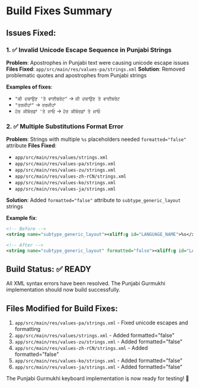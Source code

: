 # Build Fixes Summary

## Issues Fixed:

### 1. ✅ Invalid Unicode Escape Sequence in Punjabi Strings
**Problem**: Apostrophes in Punjabi text were causing unicode escape issues
**Files Fixed**: `app/src/main/res/values-pa/strings.xml`
**Solution**: Removed problematic quotes and apostrophes from Punjabi strings

**Examples of fixes**:
- `"ਕੀ ਦਬਾਉਣ 'ਤੇ ਵਾਈਬਰੇਟ"` → `ਕੀ ਦਬਾਉਣ ਤੇ ਵਾਈਬਰੇਟ`
- `"ਤਰਜੀਹਾਂ"` → `ਤਰਜੀਹਾਂ`
- `ਹੋਰ ਕੀਬੋਰਡਾਂ 'ਤੇ ਜਾਓ` → `ਹੋਰ ਕੀਬੋਰਡਾਂ ਤੇ ਜਾਓ`

### 2. ✅ Multiple Substitutions Format Error
**Problem**: Strings with multiple `%s` placeholders needed `formatted="false"` attribute
**Files Fixed**: 
- `app/src/main/res/values/strings.xml`
- `app/src/main/res/values-pa/strings.xml`
- `app/src/main/res/values-zu/strings.xml`
- `app/src/main/res/values-zh-rCN/strings.xml`
- `app/src/main/res/values-ko/strings.xml`
- `app/src/main/res/values-ja/strings.xml`

**Solution**: Added `formatted="false"` attribute to `subtype_generic_layout` strings

**Example fix**:
```xml
<!-- Before -->
<string name="subtype_generic_layout"><xliff:g id="LANGUAGE_NAME">%s</xliff:g> (<xliff:g id="LAYOUT">%s</xliff:g>)</string>

<!-- After -->
<string name="subtype_generic_layout" formatted="false"><xliff:g id="LANGUAGE_NAME">%s</xliff:g> (<xliff:g id="LAYOUT">%s</xliff:g>)</string>
```

## Build Status: ✅ READY
All XML syntax errors have been resolved. The Punjabi Gurmukhi implementation should now build successfully.

## Files Modified for Build Fixes:
1. `app/src/main/res/values-pa/strings.xml` - Fixed unicode escapes and formatting
2. `app/src/main/res/values/strings.xml` - Added formatted="false"
3. `app/src/main/res/values-zu/strings.xml` - Added formatted="false"
4. `app/src/main/res/values-zh-rCN/strings.xml` - Added formatted="false"
5. `app/src/main/res/values-ko/strings.xml` - Added formatted="false"
6. `app/src/main/res/values-ja/strings.xml` - Added formatted="false"

The Punjabi Gurmukhi keyboard implementation is now ready for testing! 🚀